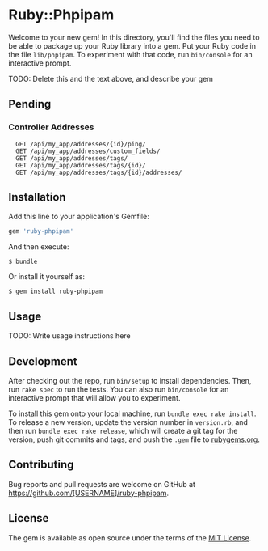 # Ruby::Phpipam

Welcome to your new gem! In this directory, you'll find the files you need to be able to package up your Ruby library into a gem. Put your Ruby code in the file `lib/phpipam`. To experiment with that code, run `bin/console` for an interactive prompt.

TODO: Delete this and the text above, and describe your gem

## Pending

### Controller Addresses
```
  GET /api/my_app/addresses/{id}/ping/
  GET /api/my_app/addresses/custom_fields/
  GET /api/my_app/addresses/tags/
  GET /api/my_app/addresses/tags/{id}/
  GET /api/my_app/addresses/tags/{id}/addresses/
```

## Installation

Add this line to your application's Gemfile:

```ruby
gem 'ruby-phpipam'
```

And then execute:

    $ bundle

Or install it yourself as:

    $ gem install ruby-phpipam

## Usage

TODO: Write usage instructions here

## Development

After checking out the repo, run `bin/setup` to install dependencies. Then, run `rake spec` to run the tests. You can also run `bin/console` for an interactive prompt that will allow you to experiment.

To install this gem onto your local machine, run `bundle exec rake install`. To release a new version, update the version number in `version.rb`, and then run `bundle exec rake release`, which will create a git tag for the version, push git commits and tags, and push the `.gem` file to [rubygems.org](https://rubygems.org).

## Contributing

Bug reports and pull requests are welcome on GitHub at https://github.com/[USERNAME]/ruby-phpipam.


## License

The gem is available as open source under the terms of the [MIT License](http://opensource.org/licenses/MIT).

